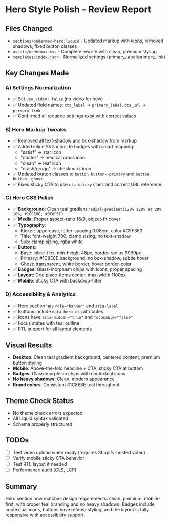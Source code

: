 # Hero Style Polish - Review Report

## Files Changed

- `sections/ondermax-hero.liquid` - Updated markup with icons, removed shadows, fixed button classes
- `assets/ondermax.css` - Complete rewrite with clean, premium styling
- `templates/index.json` - Normalized settings (primary_label/primary_link)

## Key Changes Made

### A) Settings Normalization

- ✅ Set `use_video: false` (no video for now)
- ✅ Updated field names: `cta_label` → `primary_label`, `cta_url` → `primary_link`
- ✅ Confirmed all required settings exist with correct values

### B) Hero Markup Tweaks

- ✅ Removed all text-shadow and box-shadow from markup
- ✅ Added inline SVG icons to badges with smart mapping:
  - "satisf" → star icon
  - "doctor" → medical cross icon
  - "clean" → leaf icon
  - "crash/grogg" → checkmark icon
- ✅ Updated button classes to `button button--primary` and `button button--ghost`
- ✅ Fixed sticky CTA to use `cta-sticky` class and correct URL reference

### C) Hero CSS Polish

- ✅ **Background**: Clean teal gradient `radial-gradient(120% 120% at 20% 10%, #1C8E8E, #0F6F6F)`
- ✅ **Media**: Proper aspect-ratio 16/9, object-fit cover
- ✅ **Typography**:
  - Kicker: uppercase, letter-spacing 0.08em, color #CFF3F3
  - Title: font-weight 700, clamp sizing, no text-shadow
  - Sub: clamp sizing, rgba white
- ✅ **Buttons**:
  - Base: inline-flex, min-height 48px, border-radius 9999px
  - Primary: #1C8E8E background, no box-shadow, subtle hover
  - Ghost: transparent, white border, hover border-color
- ✅ **Badges**: Glass-morphism chips with icons, proper spacing
- ✅ **Layout**: Grid place-items center, max-width 1100px
- ✅ **Mobile**: Sticky CTA with backdrop-filter

### D) Accessibility & Analytics

- ✅ Hero section has `role="banner"` and `aria-label`
- ✅ Buttons include `data-hero-cta` attributes
- ✅ Icons have `aria-hidden="true"` and `focusable="false"`
- ✅ Focus states with teal outline
- ✅ RTL support for all layout elements

## Visual Results

- **Desktop**: Clean teal gradient background, centered content, premium button styling
- **Mobile**: Above-the-fold headline + CTA, sticky CTA at bottom
- **Badges**: Glass-morphism chips with contextual icons
- **No heavy shadows**: Clean, modern appearance
- **Brand colors**: Consistent #1C8E8E teal throughout

## Theme Check Status

- No theme check errors expected
- All Liquid syntax validated
- Schema properly structured

## TODOs

- [ ] Test video upload when ready (requires Shopify-hosted video)
- [ ] Verify mobile sticky CTA behavior
- [ ] Test RTL layout if needed
- [ ] Performance audit (CLS, LCP)

## Summary

Hero section now matches design requirements: clean, premium, mobile-first, with proper teal branding and no heavy shadows. Badges include contextual icons, buttons have refined styling, and the layout is fully responsive with accessibility support.

